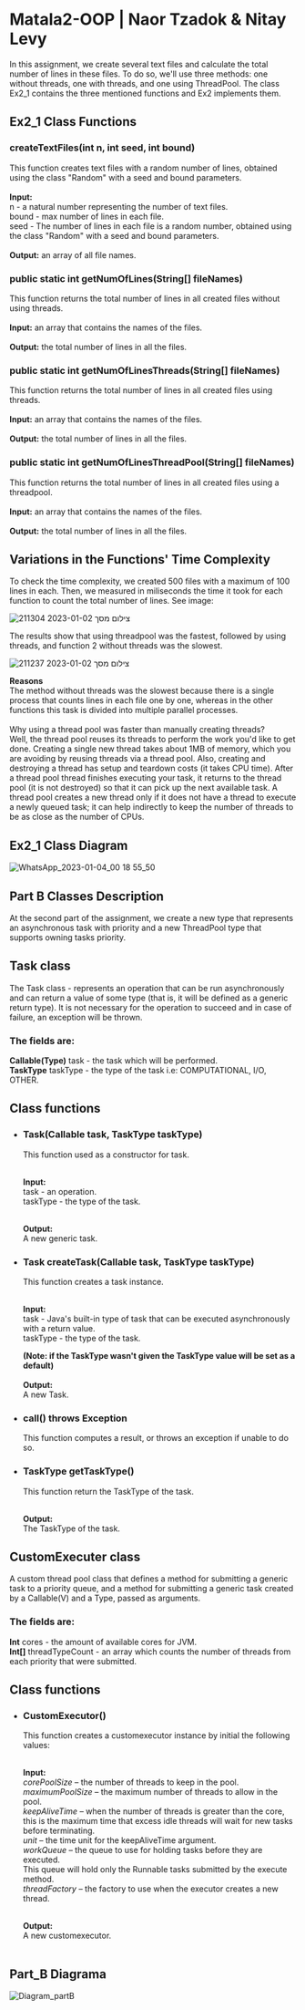 # Matala2-OOP | Naor Tzadok & Nitay Levy
In this assignment, we create several text files and calculate the total number of lines in these files. To do so, we'll use three methods: one without threads, one with threads, and one using ThreadPool. The class Ex2_1 contains the three mentioned functions and Ex2 implements them.

## Ex2_1 Class Functions
### createTextFiles(int n, int seed, int bound)<br>
This function creates text files with a random number of lines, obtained using the class "Random" with a seed and bound parameters.<br><br>
**Input:**<br>
n - a natural number representing the number of text files.<br>
bound - max number of lines in each file.<br>
seed  - The number of lines in each file is a random number, obtained using the class "Random" with a seed and bound parameters.<br><br>
**Output:** an array of all file names.

### public static int getNumOfLines(String[] fileNames)<br>
This function returns the total number of lines in all created files without using threads.<br><br>
**Input:** an array that contains the names of the files.<br><br>
**Output:** the total number of lines in all the files.

### public static int getNumOfLinesThreads(String[] fileNames)<br>
This function returns the total number of lines in all created files using threads.<br><br>
**Input:** an array that contains the names of the files.<br><br>
**Output:** the total number of lines in all the files.

### public static int getNumOfLinesThreadPool(String[] fileNames)<br>
This function returns the total number of lines in all created files using a threadpool.<br><br>
**Input:** an array that contains the names of the files.<br><br>
**Output:** the total number of lines in all the files.

## Variations in the Functions' Time Complexity
To check the time complexity, we created 500 files with a maximum of 100 lines in each. Then, we measured in miliseconds the time it took for each function to count the total number of lines. See image:

![צילום מסך 2023-01-02 211304](https://user-images.githubusercontent.com/118196923/210635587-e342fee5-b83d-46e6-a7de-c7d2fb0a8e00.png)

The results show that using threadpool was the fastest, followed by using threads, and function 2 without threads was the slowest.

![צילום מסך 2023-01-02 211237](https://user-images.githubusercontent.com/118196923/210272717-842dc98b-5521-49d6-994a-c7960c549dc9.png)

**Reasons**<br>
The method without threads was the slowest because there is a single process that counts lines in each file one by one, whereas in the other functions this task is divided into multiple parallel processes.<br><br>
Why using a thread pool was faster than manually creating threads?<br>
Well, the thread pool reuses its threads to perform the work you'd like to get done. Creating a single new thread takes about 1MB of memory, which you are avoiding by reusing threads via a thread pool. Also, creating and destroying a thread has setup and teardown costs (it takes CPU time). After a thread pool thread finishes executing your task, it returns to the thread pool (it is not destroyed) so that it can pick up the next available task. A thread pool creates a new thread only if it does not have a thread to execute a newly queued task; it can help indirectly to keep the number of threads to be as close as the number of CPUs.

## Ex2_1 Class Diagram
![WhatsApp_2023-01-04_00 18 55_50](https://user-images.githubusercontent.com/118196923/210634669-1c48fcdf-744a-44cc-9896-5fd070598c63.jpg)

## Part B Classes Description
At the second part of the assignment, we create a new type that represents an asynchronous task with priority and a new ThreadPool type that supports owning tasks
priority.

## Task class
The Task class - represents an operation that can be run asynchronously and can return a value of some type (that is, it will be defined as a generic return type). It is not necessary for the operation to succeed and in case of failure, an exception will be thrown.<br>
### The fields are:<br>
**Callable(Type)**  task - the task which will be performed.<br>
**TaskType**  taskType - the type of the task i.e: COMPUTATIONAL, I/O, OTHER.


## Class functions<br>
- ### Task(Callable<Type> task, TaskType taskType)<br>
    This function used as a constructor for task. <br><br>

    **Input:**<br>
    task - an operation.<br>
    taskType - the type of the task.<br><br>

    **Output:**<br>
    A new generic task.<br>

- ### Task createTask(Callable<Type> task, TaskType taskType)<br>
    This function creates a task instance.<br><br>

    **Input:**<br>
    task - Java's built-in type of task that can be executed asynchronously with a return value.<br>
    taskType - the type of the task.<br>

    **(Note: if the TaskType wasn't given the TaskType value will be set as a default)**<br><br>
    **Output:**<br>
    A new Task.<br>


- ###  call() throws Exception<br>
    This function computes a result, or throws an exception if unable to do so.<br>

- ### TaskType getTaskType()<br>
    This function return the TaskType of the task.<br><br>

    **Output:**<br>
The TaskType of the task.<br>

## CustomExecuter class
A custom thread pool class that defines a method for submitting a generic task to a priority queue, and a method for submitting a generic task created by a
Callable(V) and a Type, passed as arguments. <br>

### The fields are:<br>
**Int**  cores - the amount of available cores for JVM.<br>
**Int[]** threadTypeCount - an array which counts the number of threads from each priority that were submitted.<br>

## Class functions<br>
- ### CustomExecutor()<br>
  This function creates a customexecutor instance by initial the following values:<br><br>
  
  **Input:**<br>
  *corePoolSize* – the number of threads to keep in the pool.<br>
  *maximumPoolSize* – the maximum number of threads to allow in the pool.<br>
  *keepAliveTime* – when the number of threads is greater than the core,<br> 
                  this is the maximum time that excess idle threads will wait for new tasks before terminating.<br>
  *unit* – the time unit for the keepAliveTime argument.<br>
  *workQueue* – the queue to use for holding tasks before they are executed.<br>
              This queue will hold only the Runnable tasks submitted by the execute method.<br>
  *threadFactory* – the factory to use when the executor creates a new thread.<br><br>

  **Output:**<br>
  A new customexecutor.<br><br>
    
## Part_B Diagrama
![Diagram_partB](https://user-images.githubusercontent.com/117055432/211330037-0be3407b-6979-4afa-885f-8f7bd10526de.png)

